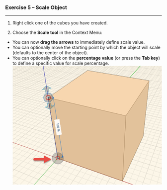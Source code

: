 ### Exercise 5 – Scale Object

---

1. Right click one of the cubes you have created.

2. Choose the **Scale tool** in the Context Menu:

  * You can now **drag the arrows** to immediately define scale value.
  * You can optionally move the starting point by which the object will scale \(defaults to the center of the object\).
  * You can optionally click on the **percentage value** \(or press the **Tab key**) to define a specific value for scale percentage. ![](./images/66a6e415-9a8f-4422-894d-ba8d4959f9bf.png)


